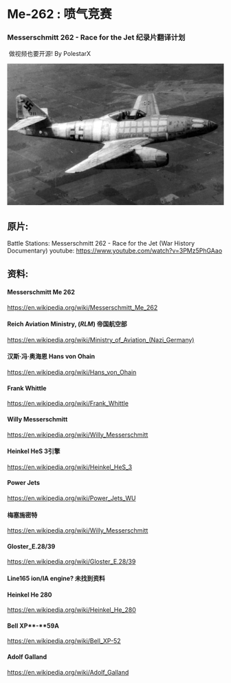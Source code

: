 # Me-262 : 喷气竞赛
### Messerschmitt 262 - Race for the Jet 纪录片翻译计划 

​															做视频也要开源!  By PolestarX

![Image result for Me-262](assets/Messerschmitt_Me_262_Schwable-1557763279835.jpg)



## 原片:

Battle Stations: Messerschmitt 262 - Race for the Jet (War History Documentary)
youtube: https://www.youtube.com/watch?v=3PMz5PhGAao



## 资料:

#### Messerschmitt Me 262 

https://en.wikipedia.org/wiki/Messerschmitt_Me_262

#### Reich Aviation Ministry, (*RLM*) 帝国航空部

https://en.wikipedia.org/wiki/Ministry_of_Aviation_(Nazi_Germany)

#### 汉斯·冯·奥海恩 Hans von Ohain

https://en.wikipedia.org/wiki/Hans_von_Ohain

#### Frank Whittle

https://en.wikipedia.org/wiki/Frank_Whittle

#### Willy Messerschmitt 

https://en.wikipedia.org/wiki/Willy_Messerschmitt

#### Heinkel HeS 3引擎

https://en.wikipedia.org/wiki/Heinkel_HeS_3

#### Power Jets 

https://en.wikipedia.org/wiki/Power_Jets_WU

#### 梅塞施密特

 https://en.wikipedia.org/wiki/Willy_Messerschmitt

#### Gloster_E.28/39

 https://en.wikipedia.org/wiki/Gloster_E.28/39

#### Line165  ion/IA engine? 未找到资料



#### Heinkel He 280 

https://en.wikipedia.org/wiki/Heinkel_He_280

#### **Bell** XP**-**59A

https://en.wikipedia.org/wiki/Bell_XP-52

#### Adolf Galland

https://en.wikipedia.org/wiki/Adolf_Galland